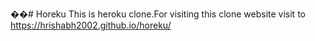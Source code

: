 ��# Horeku
This is heroku clone.For visiting this clone website visit to https://hrishabh2002.github.io/horeku/
